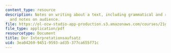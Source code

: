 ```yaml
---
content_type: resource
description: Notes on writing about a text, including grammatical and rhetorical constructions,
  and notes on audience.
file: https://ol-ocw-studio-app-production.s3.amazonaws.com/courses/21g-404-german-iv-spring-2005/3ea0426994519593ad35377ca655f71c_MIT21G_404S05_interpretati.pdf
file_type: application/pdf
resourcetype: Document
title: Der Interpretationsaufsatz
uid: 3ea04269-9451-9593-ad35-377ca655f71c
---
```

